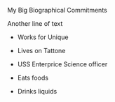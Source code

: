 My Big Biographical Commitments


Another line of text
- Works for Unique
- Lives on Tattone
- USS Enterprice Science officer

- Eats foods
- Drinks liquids
 
